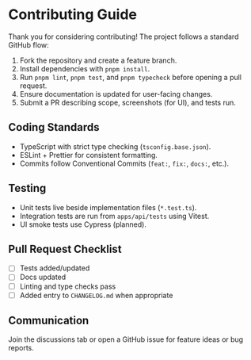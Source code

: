 # Contributing Guide

Thank you for considering contributing! The project follows a standard GitHub flow:

1. Fork the repository and create a feature branch.
2. Install dependencies with `pnpm install`.
3. Run `pnpm lint`, `pnpm test`, and `pnpm typecheck` before opening a pull request.
4. Ensure documentation is updated for user-facing changes.
5. Submit a PR describing scope, screenshots (for UI), and tests run.

## Coding Standards

- TypeScript with strict type checking (`tsconfig.base.json`).
- ESLint + Prettier for consistent formatting.
- Commits follow Conventional Commits (`feat:`, `fix:`, `docs:`, etc.).

## Testing

- Unit tests live beside implementation files (`*.test.ts`).
- Integration tests are run from `apps/api/tests` using Vitest.
- UI smoke tests use Cypress (planned).

## Pull Request Checklist

- [ ] Tests added/updated
- [ ] Docs updated
- [ ] Linting and type checks pass
- [ ] Added entry to `CHANGELOG.md` when appropriate

## Communication

Join the discussions tab or open a GitHub issue for feature ideas or bug reports.
